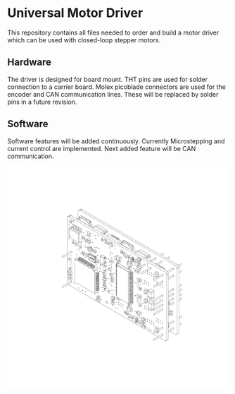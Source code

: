 # Universal Motor Driver
This repository contains all files needed to order and build a motor driver which can be used with closed-loop stepper motors.

## Hardware
The driver is designed for board mount. THT pins are used for solder connection to a carrier board. Molex picoblade connectors are used for the encoder and CAN communication lines. These will be replaced by solder pins in a future revision.

## Software
Software features will be added continuously. Currently Microstepping and current control are implemented. Next added feature will be CAN communication. 

![Motor Driver CAD](docu/media/motorDriver_small.png)
